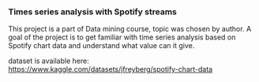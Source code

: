 ### Times series analysis with Spotify streams

This project is a part of Data mining course, topic was chosen by author.
A goal of the project is to get familiar with time series analysis
based on Spotify chart data and understand what value can it give.

dataset is available here: https://www.kaggle.com/datasets/jfreyberg/spotify-chart-data
